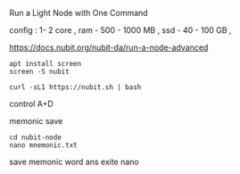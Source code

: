 
Run a Light Node with One Command

config : 1- 2 core ,
ram - 500  - 1000 MB , 
ssd - 40 - 100 GB , 

https://docs.nubit.org/nubit-da/run-a-node-advanced

```
apt install screen 
screen -S nubit

curl -sL1 https://nubit.sh | bash

```

control A+D

memonic save

```
cd nubit-node
nano mnemonic.txt

```

save memonic word ans exite nano
